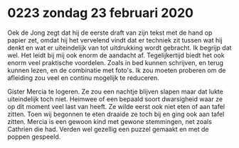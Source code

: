 # 0223 zondag 23 februari 2020
Oek de Jong zegt dat hij de eerste draft van zijn tekst met de hand op papier zet, omdat hij het vervelend vindt dat er techniek zit tussen wat hij denkt en wat er uiteindelijk van tot uitdrukking wordt gebracht. Ik begrijp dat wel. Het leidt bij mij ook enorm  de aandacht af. Tegelijkertijd biedt het ook enorm veel praktische voordelen. Zoals in bed kunnen schrijven, en terug kunnen lezen, en de combinatie met foto's. Ik zou moeten proberen om de afleiding zou veel en continu mogelijk te reduceren.

Gister Mercia te logeren. Ze zou een nachtje blijven slapen maar dat lukte uiteindelijk toch niet. Heimwee of een bepaald soort dwarsigheid waar ze op dit moment veel last van heeft. Ze wilde eerst ook niet eten of aan tafel zitten. Toen wij begonnen te eten draaide ze toch bij en ging ook aan tafel zitten. Mercia is een gewoon kind met gewone stemmingen, net zoals Cathrien die had. Verden wel gezellig een puzzel gemaakt en met de poppen gespeeld.

